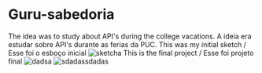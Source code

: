 # Guru-sabedoria
The idea was to study about API's during the college vacations.
A ideia era estudar sobre API's durante as ferias da PUC.
This was my initial sketch / Esse foi o esboço inicial
![sketcha](https://user-images.githubusercontent.com/115251355/209588150-15aadb78-3ddd-48ca-a8a0-590f7718253a.png)
This is the final project / Esse foi projeto final
![dadsa](https://user-images.githubusercontent.com/115251355/209588168-088f4363-e527-4587-b868-efa8fc015f2d.PNG)
![sdadassdadas](https://user-images.githubusercontent.com/115251355/209588169-5cfb94b6-6dbf-4e6f-8bc8-ba63435a214d.PNG)

